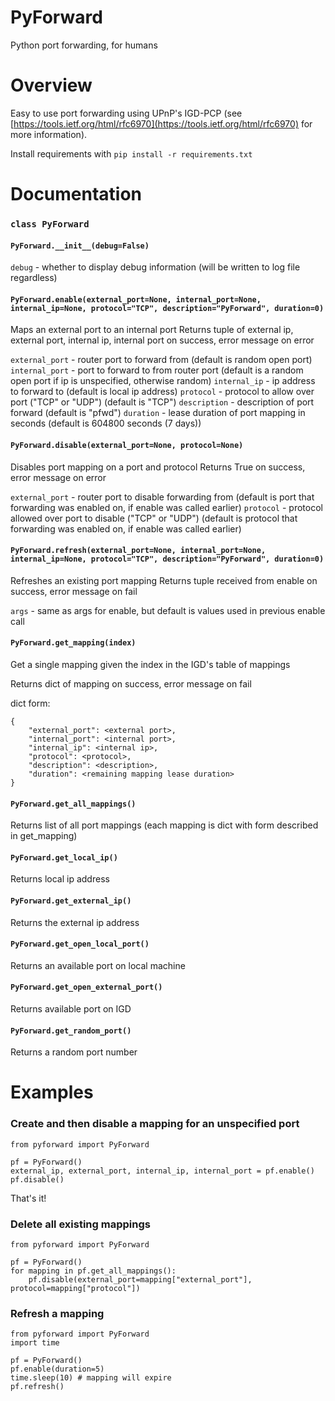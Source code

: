 # PyForward

Python port forwarding, for humans

# Overview

Easy to use port forwarding using UPnP's IGD-PCP (see [https://tools.ietf.org/html/rfc6970](https://tools.ietf.org/html/rfc6970) for more information).

Install requirements with `pip install -r requirements.txt`

# Documentation

### `class PyForward`

#### `PyForward.__init__(debug=False)`

`debug` - whether to display debug information (will be written to log file regardless)

#### `PyForward.enable(external_port=None, internal_port=None, internal_ip=None, protocol="TCP", description="PyForward", duration=0)`

Maps an external port to an internal port
Returns tuple of external ip, external port, internal ip, internal port on success, error message on error

`external_port` - router port to forward from (default is random open port)
`internal_port` - port to forward to from router port 
    (default is a random open port if ip is unspecified, otherwise random)
`internal_ip` - ip address to forward to (default is local ip address)
`protocol` - protocol to allow over port ("TCP" or "UDP") (default is "TCP")
`description` - description of port forward (default is "pfwd")
`duration` - lease duration of port mapping in seconds (default is 604800 seconds (7 days))

#### `PyForward.disable(external_port=None, protocol=None)`

Disables port mapping on a port and protocol
Returns True on success, error message on error

`external_port` - router port to disable forwarding from (default is port that forwarding was enabled on, if enable was called earlier)
`protocol` - protocol allowed over port to disable ("TCP" or "UDP") (default is protocol that forwarding was enabled on, if enable was called earlier)

#### `PyForward.refresh(external_port=None, internal_port=None, internal_ip=None, protocol="TCP", description="PyForward", duration=0)`

Refreshes an existing port mapping
Returns tuple received from enable on success, error message on fail

`args` - same as args for enable, but default is values used in previous enable call

#### `PyForward.get_mapping(index)`

Get a single mapping given the index in the IGD's table of mappings

Returns dict of mapping on success, error message on fail

dict form:
```
{
    "external_port": <external port>,
    "internal_port": <internal port>,
    "internal_ip": <internal ip>,
    "protocol": <protocol>,
    "description": <description>,
    "duration": <remaining mapping lease duration>
}
```

#### `PyForward.get_all_mappings()`

Returns list of all port mappings (each mapping is dict with form described in get_mapping)

#### `PyForward.get_local_ip()`

Returns local ip address

#### `PyForward.get_external_ip()`

Returns the external ip address

#### `PyForward.get_open_local_port()`

Returns an available port on local machine

#### `PyForward.get_open_external_port()`

Returns available port on IGD

#### `PyForward.get_random_port()`

Returns a random port number

# Examples

### Create and then disable a mapping for an unspecified port

```
from pyforward import PyForward

pf = PyForward()
external_ip, external_port, internal_ip, internal_port = pf.enable()
pf.disable()
```

That's it!

### Delete all existing mappings

```
from pyforward import PyForward

pf = PyForward()
for mapping in pf.get_all_mappings():
    pf.disable(external_port=mapping["external_port"], protocol=mapping["protocol"])
```

### Refresh a mapping

```
from pyforward import PyForward
import time

pf = PyForward()
pf.enable(duration=5)
time.sleep(10) # mapping will expire
pf.refresh()
```
